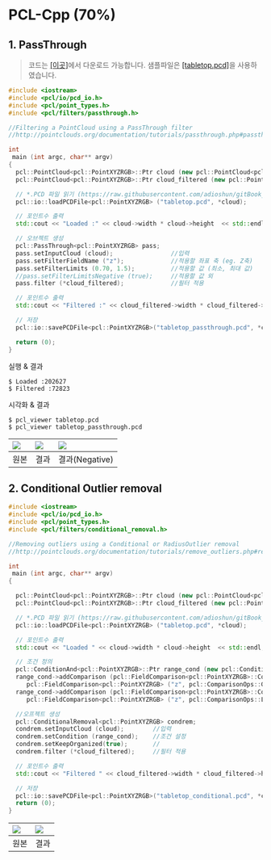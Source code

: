# PCL-Cpp  \(70%\)

## 1. PassThrough

> 코드는 [\[이곳\]](https://github.com/adioshun/gitBook_Tutorial_PCL/blob/master/Beginner/Part01-Chapter03-PCL-Cpp.cpp)에서 다운로드 가능합니다. 샘플파일은 [\[tabletop.pcd\]](https://raw.githubusercontent.com/adioshun/gitBook_Tutorial_PCL/master/Beginner/sample/tabletop.pcd)을 사용하였습니다.

```cpp
#include <iostream>
#include <pcl/io/pcd_io.h>
#include <pcl/point_types.h>
#include <pcl/filters/passthrough.h>

//Filtering a PointCloud using a PassThrough filter
//http://pointclouds.org/documentation/tutorials/passthrough.php#passthrough

int
 main (int argc, char** argv)
{
  pcl::PointCloud<pcl::PointXYZRGB>::Ptr cloud (new pcl::PointCloud<pcl::PointXYZRGB>);
  pcl::PointCloud<pcl::PointXYZRGB>::Ptr cloud_filtered (new pcl::PointCloud<pcl::PointXYZRGB>);

  // *.PCD 파일 읽기 (https://raw.githubusercontent.com/adioshun/gitBook_Tutorial_PCL/master/Beginner/sample/tabletop.pcd)
  pcl::io::loadPCDFile<pcl::PointXYZRGB> ("tabletop.pcd", *cloud);

  // 포인트수 출력
  std::cout << "Loaded :" << cloud->width * cloud->height  << std::endl;

  // 오브젝트 생성 
  pcl::PassThrough<pcl::PointXYZRGB> pass;
  pass.setInputCloud (cloud);                //입력 
  pass.setFilterFieldName ("z");             //적용할 좌표 축 (eg. Z축)
  pass.setFilterLimits (0.70, 1.5);          //적용할 값 (최소, 최대 값)
  //pass.setFilterLimitsNegative (true);     //적용할 값 외 
  pass.filter (*cloud_filtered);             //필터 적용 

  // 포인트수 출력
  std::cout << "Filtered :" << cloud_filtered->width * cloud_filtered->height  << std::endl;  

  // 저장 
  pcl::io::savePCDFile<pcl::PointXYZRGB>("tabletop_passthrough.pcd", *cloud_filtered); //Default binary mode save

  return (0);
}
```

실행 & 결과

```text
$ Loaded :202627
$ Filtered :72823
```

시각화 & 결과

```text
$ pcl_viewer tabletop.pcd 
$ pcl_viewer tabletop_passthrough.pcd
```

| ![](https://i.imgur.com/tZzHIRS.png) | ![](https://i.imgur.com/hpfXFql.png) | ![](https://i.imgur.com/aPux8Az.png) |
| :--- | :--- | :--- |
| 원본 | 결과 | 결과\(Negative\) |

## 2. Conditional Outlier removal

```cpp
#include <iostream>
#include <pcl/io/pcd_io.h>
#include <pcl/point_types.h>
#include <pcl/filters/conditional_removal.h>

//Removing outliers using a Conditional or RadiusOutlier removal
//http://pointclouds.org/documentation/tutorials/remove_outliers.php#remove-outliers

int
 main (int argc, char** argv)
{

  pcl::PointCloud<pcl::PointXYZRGB>::Ptr cloud (new pcl::PointCloud<pcl::PointXYZRGB>);
  pcl::PointCloud<pcl::PointXYZRGB>::Ptr cloud_filtered (new pcl::PointCloud<pcl::PointXYZRGB>);

  // *.PCD 파일 읽기 (https://raw.githubusercontent.com/adioshun/gitBook_Tutorial_PCL/master/Beginner/sample/tabletop.pcd)
  pcl::io::loadPCDFile<pcl::PointXYZRGB> ("tabletop.pcd", *cloud);

  // 포인트수 출력
  std::cout << "Loaded " << cloud->width * cloud->height  << std::endl;

  // 조건 정의 
  pcl::ConditionAnd<pcl::PointXYZRGB>::Ptr range_cond (new pcl::ConditionAnd<pcl::PointXYZRGB> ());
  range_cond->addComparison (pcl::FieldComparison<pcl::PointXYZRGB>::ConstPtr (new //조건 1 
     pcl::FieldComparison<pcl::PointXYZRGB> ("z", pcl::ComparisonOps::GT, 0.0)));  //eg. z축으로 0.00보다 큰값(GT:Greater Than)
  range_cond->addComparison (pcl::FieldComparison<pcl::PointXYZRGB>::ConstPtr (new //조건 2 
     pcl::FieldComparison<pcl::PointXYZRGB> ("z", pcl::ComparisonOps::LT, 0.8)));  //eg. z축으로 0.08보다 작은값(LT:Less Than)

  //오프젝트 생성 
  pcl::ConditionalRemoval<pcl::PointXYZRGB> condrem;
  condrem.setInputCloud (cloud);        //입력 
  condrem.setCondition (range_cond);    //조건 설정  
  condrem.setKeepOrganized(true);       //
  condrem.filter (*cloud_filtered);     //필터 적용 

  // 포인트수 출력  
  std::cout << "Filtered " << cloud_filtered->width * cloud_filtered->height  << std::endl;

  // 저장 
  pcl::io::savePCDFile<pcl::PointXYZRGB>("tabletop_conditional.pcd", *cloud_filtered); //Default binary mode save
  return (0);
}
```

| ![](https://i.imgur.com/tZzHIRS.png) | ![](https://i.imgur.com/laPyTLC.png) |
| :--- | :--- |
| 원본 | 결과 |

